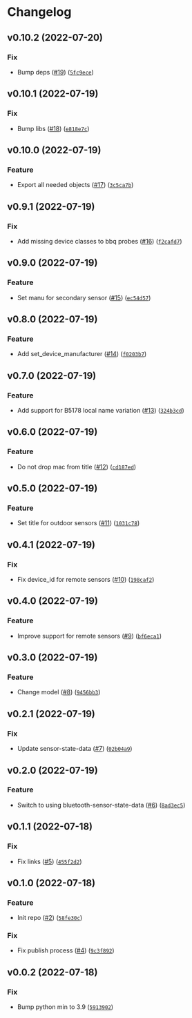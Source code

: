 # Changelog

<!--next-version-placeholder-->

## v0.10.2 (2022-07-20)
### Fix
* Bump deps ([#19](https://github.com/Bluetooth-Devices/govee-ble/issues/19)) ([`5fc9ece`](https://github.com/Bluetooth-Devices/govee-ble/commit/5fc9ece3d7502bfab84f9f287912f6375549cf49))

## v0.10.1 (2022-07-19)
### Fix
* Bump libs ([#18](https://github.com/Bluetooth-Devices/govee-ble/issues/18)) ([`e818e7c`](https://github.com/Bluetooth-Devices/govee-ble/commit/e818e7c4dc797a571e1d78426f62b940ec60c585))

## v0.10.0 (2022-07-19)
### Feature
* Export all needed objects ([#17](https://github.com/Bluetooth-Devices/govee-ble/issues/17)) ([`3c5ca7b`](https://github.com/Bluetooth-Devices/govee-ble/commit/3c5ca7b42d20c36bcca650ba15b4b32280751a88))

## v0.9.1 (2022-07-19)
### Fix
* Add missing device classes to bbq probes ([#16](https://github.com/Bluetooth-Devices/govee-ble/issues/16)) ([`f2cafd7`](https://github.com/Bluetooth-Devices/govee-ble/commit/f2cafd71dba9894cb7dc9ab6706bd23b77c61366))

## v0.9.0 (2022-07-19)
### Feature
* Set manu for secondary sensor ([#15](https://github.com/Bluetooth-Devices/govee-ble/issues/15)) ([`ec54d57`](https://github.com/Bluetooth-Devices/govee-ble/commit/ec54d57f25bdff968d9430421b64a751f1b2ce13))

## v0.8.0 (2022-07-19)
### Feature
* Add set_device_manufacturer ([#14](https://github.com/Bluetooth-Devices/govee-ble/issues/14)) ([`f0203b7`](https://github.com/Bluetooth-Devices/govee-ble/commit/f0203b7c50753127f298e7d7c6977580dccb8cd4))

## v0.7.0 (2022-07-19)
### Feature
* Add support for B5178 local name variation ([#13](https://github.com/Bluetooth-Devices/govee-ble/issues/13)) ([`324b3cd`](https://github.com/Bluetooth-Devices/govee-ble/commit/324b3cd99c833496af7427333e591f23d249ec70))

## v0.6.0 (2022-07-19)
### Feature
* Do not drop mac from title ([#12](https://github.com/Bluetooth-Devices/govee-ble/issues/12)) ([`cd187ed`](https://github.com/Bluetooth-Devices/govee-ble/commit/cd187ed19b0acf5b7b0c3a91dbc0e13fb321cce5))

## v0.5.0 (2022-07-19)
### Feature
* Set title for outdoor sensors ([#11](https://github.com/Bluetooth-Devices/govee-ble/issues/11)) ([`1031c78`](https://github.com/Bluetooth-Devices/govee-ble/commit/1031c782865e9b6ec74e38df5f3b4a5345d871ce))

## v0.4.1 (2022-07-19)
### Fix
* Fix device_id for remote sensors ([#10](https://github.com/Bluetooth-Devices/govee-ble/issues/10)) ([`198caf2`](https://github.com/Bluetooth-Devices/govee-ble/commit/198caf26a535f070921ee3e24cc66070d64282d2))

## v0.4.0 (2022-07-19)
### Feature
* Improve support for remote sensors ([#9](https://github.com/Bluetooth-Devices/govee-ble/issues/9)) ([`bf6eca1`](https://github.com/Bluetooth-Devices/govee-ble/commit/bf6eca1d1f64770fd010475afaeeb642c5e175ff))

## v0.3.0 (2022-07-19)
### Feature
* Change model ([#8](https://github.com/Bluetooth-Devices/govee-ble/issues/8)) ([`9456bb3`](https://github.com/Bluetooth-Devices/govee-ble/commit/9456bb3ec459e9f2e7d7be4e1bfd670e5cb4fed6))

## v0.2.1 (2022-07-19)
### Fix
* Update sensor-state-data ([#7](https://github.com/Bluetooth-Devices/govee-ble/issues/7)) ([`02b04a9`](https://github.com/Bluetooth-Devices/govee-ble/commit/02b04a91d47337dbdd925cc2c7e037500cd934f2))

## v0.2.0 (2022-07-19)
### Feature
* Switch to using bluetooth-sensor-state-data ([#6](https://github.com/Bluetooth-Devices/govee-ble/issues/6)) ([`8ad3ec5`](https://github.com/Bluetooth-Devices/govee-ble/commit/8ad3ec5f8e7117cf1847be79641b1f706eb9478f))

## v0.1.1 (2022-07-18)
### Fix
* Fix links ([#5](https://github.com/Bluetooth-Devices/govee-ble/issues/5)) ([`455f2d2`](https://github.com/Bluetooth-Devices/govee-ble/commit/455f2d202e80c03bb0e15d1f0385316e3d9dfded))

## v0.1.0 (2022-07-18)
### Feature
* Init repo ([#2](https://github.com/Bluetooth-Devices/govee-ble/issues/2)) ([`58fe30c`](https://github.com/Bluetooth-Devices/govee-ble/commit/58fe30ca51b74e3c822bb03e3876eced657915a8))

### Fix
* Fix publish process ([#4](https://github.com/Bluetooth-Devices/govee-ble/issues/4)) ([`9c3f892`](https://github.com/Bluetooth-Devices/govee-ble/commit/9c3f89271d1226f05dbe6ec972096c2e822bd2bb))

## v0.0.2 (2022-07-18)
### Fix
* Bump python min to 3.9 ([`5913902`](https://github.com/Bluetooth-Devices/govee-ble/commit/5913902dd854a5e3fc86e290e76fcb8eef9d1804))

